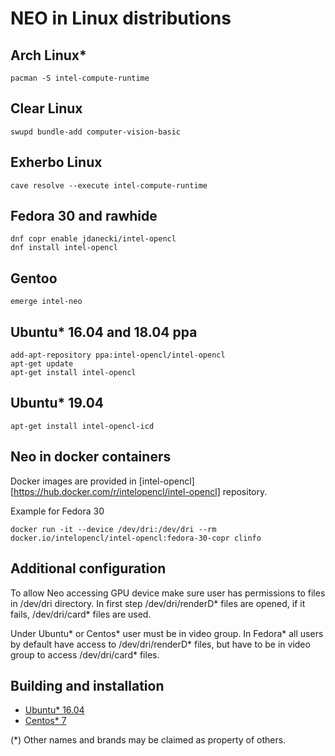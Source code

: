 # NEO in Linux distributions

## Arch Linux*

```
pacman -S intel-compute-runtime
```

## Clear Linux

```
swupd bundle-add computer-vision-basic
```

## Exherbo Linux

```
cave resolve --execute intel-compute-runtime
```

## Fedora 30 and rawhide

```
dnf copr enable jdanecki/intel-opencl
dnf install intel-opencl
```

## Gentoo

```
emerge intel-neo
```

## Ubuntu* 16.04 and 18.04 ppa

```
add-apt-repository ppa:intel-opencl/intel-opencl
apt-get update
apt-get install intel-opencl
```

## Ubuntu* 19.04

```
apt-get install intel-opencl-icd
```

## Neo in docker containers

Docker images are provided in [intel-opencl][https://hub.docker.com/r/intelopencl/intel-opencl] repository.

Example for Fedora 30

```
docker run -it --device /dev/dri:/dev/dri --rm docker.io/intelopencl/intel-opencl:fedora-30-copr clinfo
```

## Additional configuration

To allow Neo accessing GPU device make sure user has permissions to files in /dev/dri directory.
In first step /dev/dri/renderD* files are opened, if it fails, /dev/dri/card* files are used.

Under Ubuntu* or Centos* user must be in video group.
In Fedora* all users by default have access to /dev/dri/renderD* files,
but have to be in video group to access /dev/dri/card* files.
 
## Building and installation

* [Ubuntu* 16.04](https://github.com/intel/compute-runtime/blob/master/documentation/BUILD_Ubuntu.md)
* [Centos* 7](https://github.com/intel/compute-runtime/blob/master/documentation/BUILD_Centos.md)

(*) Other names and brands may be claimed as property of others.
